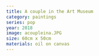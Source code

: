 ```yaml
---
title: A couple in the Art Museum 
category: paintings
series: pop
year: 2018
image: acoupleina.JPG
size: 60cm x 50cm
materials: oil on canvas
---
```


